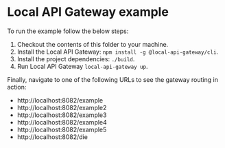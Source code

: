 # Local API Gateway example
To run the example follow the below steps:
1. Checkout the contents of this folder to your machine.
2. Install the Local API Gateway: `npm install -g @local-api-gateway/cli`.
3. Install the project dependencies: `./build`.
4. Run Local API Gateway `local-api-gateway up`.

Finally, navigate to one of the following URLs to see the gateway routing in action:
 * http://localhost:8082/example
 * http://localhost:8082/example2
 * http://localhost:8082/example3
 * http://localhost:8082/example4
 * http://localhost:8082/example5
 * http://localhost:8082/die
